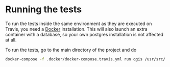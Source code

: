 # Running the tests

To run the tests inside the same environment as they are executed on Travis,
you need a [Docker](https://www.docker.com/) installation. This will also launch an extra container
with a database, so your own postgres installation is not affected at all.

To run the tests, go to the main directory of the project and do

```sh
docker-compose -f .docker/docker-compose.travis.yml run qgis /usr/src/.docker/run-docker-tests.sh
```
